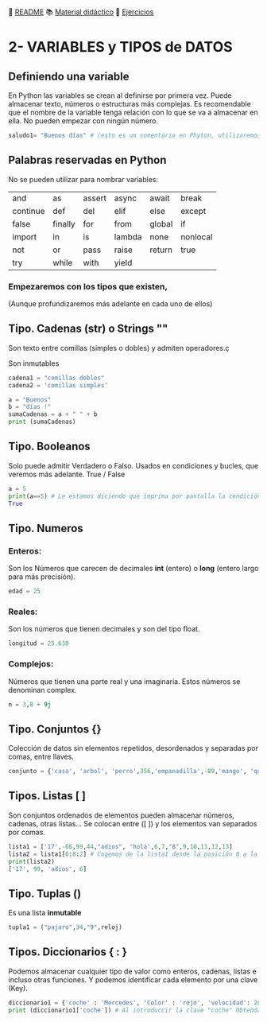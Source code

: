 
:page_with_curl: [README](../README.md) :books: [Material didáctico](/documentation/indicedocu.md) :pencil: [Ejercicios](/tests/indicetests.md)




# 2- VARIABLES y TIPOS de DATOS

## Definiendo una variable

En Python las variables se crean al definirse por primera vez.
Puede almacenar texto, números o estructuras más complejas.
Es recomendable que el nombre de la variable tenga relación con lo que se va a almacenar en ella.
No pueden empezar con ningún número.
````python
saludo1= "Buenos días" # (esto es un comentario en Phyton, utilizaremos el simbolo: # y después el texto)
````

## Palabras reservadas en Python

No se pueden utilizar para nombrar variables:

|  |  | |  | | |
| :--- | :--- | :--- | :--- | :--- | :--- |
| and | as | assert | async | await | break |
| continue | def | del | elif | else | except |
| false | finally | for | from | global | if |
| import | in | is | lambda | none | nonlocal |
| not | or | pass | raise | return | true |
| try | while | with | yield |


### Empezaremos con los tipos que existen, 
(Aunque profundizaremos más adelante en cada uno de ellos)
## Tipo. Cadenas (str) o Strings  ""
Son texto entre comillas (simples o dobles) y admiten operadores.ç

Son inmutables
````python
cadena1 = "comillas dobles"
cadena2 = 'comillas simples'

a = "Buenos"
b = "días !"
sumaCadenas = a + " " + b
print (sumaCadenas)
````
## Tipo. Booleanos
Solo puede admitir Verdadero o Falso. Usados en condiciones y bucles, que veremos más adelante.
True / False
````python
a = 5
print(a==5) # Le estamos diciendo que imprima por pantalla la condición de esa igualdad y nos devolvera:
True
````



## Tipo. Numeros
### Enteros:

Son los Números que carecen de decimales
**int** (entero) o **long** (entero largo para más precisión).
`````python
edad = 25
`````
### Reales: 

Son los números que tienen decimales y son del tipo float.
`````python
longitud = 25.638
`````
### Complejos:

Números que tienen una parte real y una imaginaria. Estos números se denominan complex.
`````python
n = 3,8 + 9j
`````

 

## Tipo. Conjuntos {}
Colección de datos sin elementos repetidos, desordenados y separadas por comas, entre llaves.
`````python
conjunto = {'casa', 'arbol', 'perro',356,'empanadilla',-89,'mango', 'quesito'}
`````

## Tipos. Listas [ ]
Son conjuntos ordenados de elementos pueden almacenar números, cadenas, otras listas...
Se colocan entre ([ ]) y los elementos van separados por comas.

`````python
lista1 = ['17',-66,99,44,"adios", 'hola',6,7,"8",9,10,11,12,13]
lista2 = lista1[0:8:2] # Cogemos de la lista1 desde la posición 0 a la 8 y de 2 2n 2; y lo metemos en la lista2
print(lista2)
['17', 99, 'adios', 6] 
`````
 

## Tipo. Tuplas ()
Es una lista **inmutable**
`````python
tupla1 = ("pajaro",34,"9",reloj)
`````

## Tipos. Diccionarios { : }
Podemos almacenar cualquier tipo de valor como enteros, cadenas, listas e incluso otras funciones.
Y podemos identificar cada elemento por una clave (Key).
`````python
diccionario1 = {'coche' : 'Mercedes', 'Color' : 'rojo', 'velocidad': 280 }
print (diccionario1['coche']) # Al introduccir la clave "coche" Obtendremos "Mercedes"
`````
